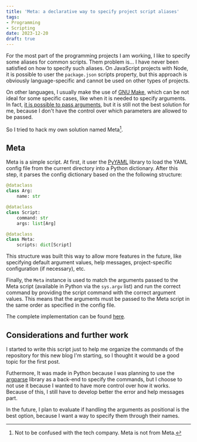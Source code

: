 ```yaml
---
title: 'Meta: a declarative way to specify project script aliases'
tags:
- Programming
- Scripting
date: 2023-12-20
draft: true
---
```


For the most part of the programming projects I am working, I like to specify some aliases for common scripts. Them problem is... I have never been satisfied on how to specify such aliases. On JavaScript projects with Node, it is possible to user the `package.json` scripts property, but this approach is obviously language-specific and cannot be used on other types of projects.

On other languages, I usually make the use of [GNU Make](https://www.gnu.org/software/make/), which can be not ideal for some specific cases, like when it is needed to specify arguments. In fact, [it is possible to pass arguments](https://stackoverflow.com/questions/2826029/passing-additional-variables-from-command-line-to-make), but it is still not the best solution for me, because I don't have the control over which parameters are allowed to be passed.

So I tried to hack my own solution named Meta[^meta].

## Meta

Meta is a simple script. At first, it user the [PyYAML](https://pypi.org/project/PyYAML/) library to load the YAML config file from the current directory into a Python dictionary. After this step, it parses the config dictionary based on the the following structure:

```python
@dataclass
class Arg:
    name: str

@dataclass
class Script:
    command: str
    args: list[Arg]

@dataclass
class Meta:
    scripts: dict[Script]
```

This structure was built this way to allow more features in the future, like specifying default argument values, help messages, project-specific configuration (if necessary), etc.

Finally, the `Meta` instance is used to match the arguments passed to the Meta script (available in Python via the `sys.argv` list) and run the correct command by providing the script command with the correct argument values. This means that the arguments must be passed to the Meta script in the same order as specified in the config file.

The complete implementation can be found [here](https://github.com/juanbelieni/meta/blob/main/meta.py).

## Considerations and further work

I started to write this script just to help me organize the commands of the repository for this new blog I'm starting, so I thought it would be a good topic for the first post.

Futhermore, It was made in Python because I was planning to use the [argparse](https://docs.python.org/3/library/argparse.html) library as a back-end to specify the commands, but I choose to not use it because I wanted to have more control over how it works. Because of this, I still have to develop better the error and help messages part.

In the future, I plan to evaluate if handling the arguments as positional is the best option, because I want a way to specify them through their names.

[^meta]: Not to be confused with the tech company. Meta is not from Meta.
